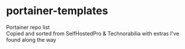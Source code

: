 # portainer-templates
Portainer repo list  
Copied and sorted from SelfHostedPro & Technorabilia with extras I've found along the way
